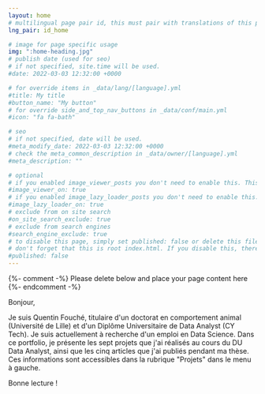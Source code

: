 ```yaml
---
layout: home
# multilingual page pair id, this must pair with translations of this page. (This name must be unique)
lng_pair: id_home

# image for page specific usage
img: ":home-heading.jpg"
# publish date (used for seo)
# if not specified, site.time will be used.
#date: 2022-03-03 12:32:00 +0000

# for override items in _data/lang/[language].yml
#title: My title
#button_name: "My button"
# for override side_and_top_nav_buttons in _data/conf/main.yml
#icon: "fa fa-bath"

# seo
# if not specified, date will be used.
#meta_modify_date: 2022-03-03 12:32:00 +0000
# check the meta_common_description in _data/owner/[language].yml
#meta_description: ""

# optional
# if you enabled image_viewer_posts you don't need to enable this. This is only if image_viewer_posts = false
#image_viewer_on: true
# if you enabled image_lazy_loader_posts you don't need to enable this. This is only if image_lazy_loader_posts = false
#image_lazy_loader_on: true
# exclude from on site search
#on_site_search_exclude: true
# exclude from search engines
#search_engine_exclude: true
# to disable this page, simply set published: false or delete this file
# don't forget that this is root index.html. If you disable this, there will be no index.html page to open
#published: false
---
```


{%- comment -%} Please delete below and place your page content here {%- endcomment -%}

Bonjour,

Je suis Quentin Fouché, titulaire d'un doctorat en comportement animal (Université de Lille) et d'un Diplôme Universitaire de Data Analyst (CY Tech).
Je suis actuellement à recherche d'un emploi en Data Science.
Dans ce portfolio, je présente les sept projets que j'ai réalisés au cours du DU Data Analyst, ainsi que les cinq articles que j'ai publiés pendant ma thèse. Ces informations sont accessibles dans la rubrique "Projets" dans le menu à gauche.

Bonne lecture !
